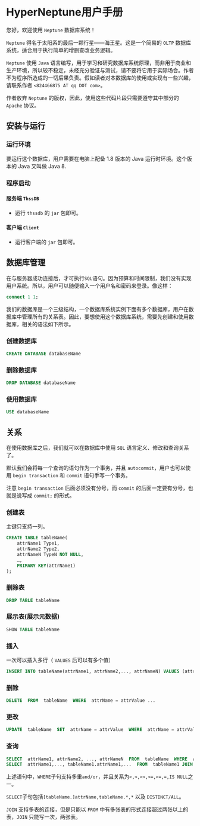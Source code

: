 # HyperNeptune用户手册

您好，欢迎使用 `Neptune` 数据库系统！

`Neptune` 得名于太阳系的最后一颗行星——海王星。这是一个简易的 `OLTP` 数据库系统，适合用于执行简单的增删查改业务逻辑。

`Neptune` 使用 `Java` 语言编写，用于学习和研究数据库系统原理，而非用于商业和生产环境，所以较不稳定，未经充分验证与测试，请不要将它用于实际场合。作者不为程序所造成的一切后果负责。假如读者对本数据库的使用或实现有一些兴趣，请联系作者 `<824466875 AT qq DOT com>`。

作者放弃 `Neptune` 的版权，因此，使用这些代码片段只需要遵守其中部分的 `Apache` 协议。 

## 安装与运行

### **运行环境**

要运行这个数据库，用户需要在电脑上配备 1.8 版本的 Java 运行时环境。这个版本的 Java 又叫做 Java 8.

### 程序启动

#### 服务端  `ThssDB`

* 运行 `thssdb` 的 `jar` 包即可。

#### 客户端  `Client`

* 运行客户端的 `jar` 包即可。


## 数据库管理

在与服务器成功连接后，才可执行`SQL`语句。因为预算和时间限制，我们没有实现用户系统。所以，用户可以随便输入一个用户名和密码来登录。像这样：
```sql
connect 1 1;
```

我们的数据库是一个三级结构，一个数据库系统实例下面有多个数据库，用户在数据库中管理所有的关系表。因此，要想使用这个数据库系统，需要先创建和使用数据库，相关的语法如下所示。
### 创建数据库

```sql
CREATE DATABASE databaseName
```

### 删除数据库

```sql
DROP DATABASE databaseName
```

### 使用数据库

```sql
USE databaseName
```

## 关系

在使用数据库之后，我们就可以在数据库中使用 `SQL` 语言定义、修改和查询关系了。

默认我们会将每一个查询的语句作为一个事务，并且 `autocommit`，用户也可以使用 `begin transaction` 和 `commit` 语句手写一个事务。

注意 `begin transaction` 后面必须没有分号，而 `commit` 的后面一定要有分号，也就是说写成 `commit;` 的形式。

### 创建表

主键只支持一列。

```sql
CREATE TABLE tableName(
    attrName1 Type1, 
    attrName2 Type2,
    attrNameN TypeN NOT NULL,     
    …, 
    PRIMARY KEY(attrName1)
);
```

### 删除表

```sql
DROP TABLE tableName
```

### 展示表(展示元数据)

```sql
SHOW TABLE tableName
```

### 插入

一次可以插入多行（ `VALUES` 后可以有多个值）

```sql
INSERT INTO tableName(attrName1, attrName2,..., attrNameN) VALUES (attrValue1, attrValue2,..., attrValueN), ...
```

### 删除

```sql
DELETE  FROM  tableName  WHERE  attrName = attrValue ...
```

### 更改

```sql
UPDATE  tableName  SET  attrName = attrValue  WHERE  attrName = attrValue ...
```

### 查询

```sql
SELECT  attrName1, attrName2, ..., attrNameN  FROM  tableName  WHERE  attrName1 = attrValue...;
SELECT  attrName1,..., tableName1.attrName1,...  FROM  tableName1 JOIN tableName2  ON  tableName1.attrName1 = tableName2.attrName2 WHERE  attrName1 = attrValue...;
```

上述语句中，`WHERE`子句支持多重`and/or`，并且关系为`<,>,<>,>=,<=,=,IS NULL`之一。

`SELECT`子句包括`[tableName.]attrName,tableName.*,*` 以及 `DISTINCT/ALL`。

`JOIN` 支持多表的连接，但是只能以 `FROM` 中有多张表的形式连接超过两张以上的表，`JOIN` 只能写一次，两张表。
